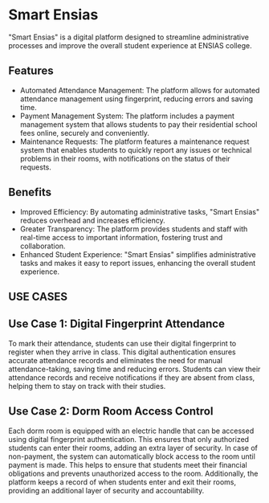 # Smart Ensias

"Smart Ensias" is a digital platform designed to streamline administrative processes and improve the overall student experience at ENSIAS college.


## Features
*	Automated Attendance Management: The platform allows for automated attendance management using fingerprint, reducing errors and saving time.
*	Payment Management System: The platform includes a payment management system that allows students to pay their residential school fees online, securely and conveniently.
*	Maintenance Requests: The platform features a maintenance request system that enables students to quickly report any issues or technical problems in their rooms, with notifications on the status of their requests.

## Benefits
*	Improved Efficiency: By automating administrative tasks, "Smart Ensias" reduces overhead and increases efficiency.
*	Greater Transparency: The platform provides students and staff with real-time access to important information, fostering trust and collaboration.
*	Enhanced Student Experience: "Smart Ensias" simplifies administrative tasks and makes it easy to report issues, enhancing the overall student experience.


## USE CASES
## Use Case 1: Digital Fingerprint Attendance
To mark their attendance, students can use their digital fingerprint to register when they arrive in class. This digital authentication ensures accurate attendance records and eliminates the need for manual attendance-taking, saving time and reducing errors. Students can view their attendance records and receive notifications if they are absent from class, helping them to stay on track with their studies.

## Use Case 2: Dorm Room Access Control
Each dorm room is equipped with an electric handle that can be accessed using digital fingerprint authentication. This ensures that only authorized students can enter their rooms, adding an extra layer of security. In case of non-payment, the system can automatically block access to the room until payment is made. This helps to ensure that students meet their financial obligations and prevents unauthorized access to the room. Additionally, the platform keeps a record of when students enter and exit their rooms, providing an additional layer of security and accountability.


